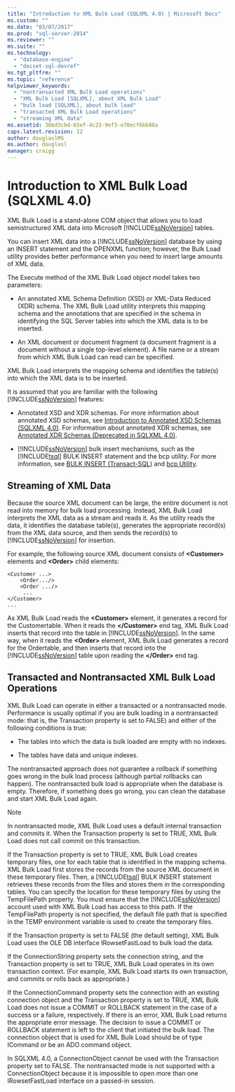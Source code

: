 ```yaml
---
title: "Introduction to XML Bulk Load (SQLXML 4.0) | Microsoft Docs"
ms.custom: ""
ms.date: "03/07/2017"
ms.prod: "sql-server-2014"
ms.reviewer: ""
ms.suite: ""
ms.technology: 
  - "database-engine"
  - "docset-sql-devref"
ms.tgt_pltfrm: ""
ms.topic: "reference"
helpviewer_keywords: 
  - "nontransacted XML Bulk Load operations"
  - "XML Bulk Load [SQLXML], about XML Bulk Load"
  - "bulk load [SQLXML], about bulk load"
  - "transacted XML Bulk Load operations"
  - "streaming XML data"
ms.assetid: 38bd3cbd-65ef-4c23-9ef3-e70ecf6bb88a
caps.latest.revision: 12
author: douglaslMS
ms.author: douglasl
manager: craigg
---
```

# Introduction to XML Bulk Load (SQLXML 4.0)
  XML Bulk Load is a stand-alone COM object that allows you to load semistructured XML data into Microsoft [!INCLUDE[ssNoVersion](../../../includes/ssnoversion-md.md)] tables.  
  
 You can insert XML data into a [!INCLUDE[ssNoVersion](../../../includes/ssnoversion-md.md)] database by using an INSERT statement and the OPENXML function; however, the Bulk Load utility provides better performance when you need to insert large amounts of XML data.  
  
 The Execute method of the XML Bulk Load object model takes two parameters:  
  
-   An annotated XML Schema Definition (XSD) or XML-Data Reduced (XDR) schema. The XML Bulk Load utility interprets this mapping schema and the annotations that are specified in the schema in identifying the SQL Server tables into which the XML data is to be inserted.  
  
-   An XML document or document fragment (a document fragment is a document without a single top-level element). A file name or a stream from which XML Bulk Load can read can be specified.  
  
 XML Bulk Load interprets the mapping schema and identifies the table(s) into which the XML data is to be inserted.  
  
 It is assumed that you are familiar with the following [!INCLUDE[ssNoVersion](../../../includes/ssnoversion-md.md)] features:  
  
-   Annotated XSD and XDR schemas. For more information about annotated XSD schemas, see [Introduction to Annotated XSD Schemas &#40;SQLXML 4.0&#41;](../../sqlxml/annotated-xsd-schemas/introduction-to-annotated-xsd-schemas-sqlxml-4-0.md). For information about annotated XDR schemas, see [Annotated XDR Schemas &#40;Deprecated in SQLXML 4.0&#41;](../../sqlxml/annotated-xsd-schemas/annotated-xdr-schemas-deprecated-in-sqlxml-4-0.md).  
  
-   [!INCLUDE[ssNoVersion](../../../includes/ssnoversion-md.md)] bulk insert mechanisms, such as the [!INCLUDE[tsql](../../../includes/tsql-md.md)] BULK INSERT statement and the bcp utility. For more information, see [BULK INSERT &#40;Transact-SQL&#41;](/sql/t-sql/statements/bulk-insert-transact-sql) and [bcp Utility](../../../tools/bcp-utility.md).  
  
## Streaming of XML Data  
 Because the source XML document can be large, the entire document is not read into memory for bulk load processing. Instead, XML Bulk Load interprets the XML data as a stream and reads it. As the utility reads the data, it identifies the database table(s), generates the appropriate record(s) from the XML data source, and then sends the record(s) to [!INCLUDE[ssNoVersion](../../../includes/ssnoversion-md.md)] for insertion.  
  
 For example, the following source XML document consists of **\<Customer>** elements and **\<Order>** child elements:  
  
```  
<Customer ...>  
    <Order.../>  
    <Order .../>  
     ...  
</Customer>  
...  
```  
  
 As XML Bulk Load reads the **\<Customer>** element, it generates a record for the Customertable. When it reads the **\</Customer>** end tag, XML Bulk Load inserts that record into the table in [!INCLUDE[ssNoVersion](../../../includes/ssnoversion-md.md)]. In the same way, when it reads the **\<Order>** element, XML Bulk Load generates a record for the Ordertable, and then inserts that record into the [!INCLUDE[ssNoVersion](../../../includes/ssnoversion-md.md)] table upon reading the **\</Order>** end tag.  
  
## Transacted and Nontransacted XML Bulk Load Operations  
 XML Bulk Load can operate in either a transacted or a nontransacted mode. Performance is usually optimal if you are bulk loading in a nontransacted mode: that is, the Transaction property is set to FALSE) and either of the following conditions is true:  
  
-   The tables into which the data is bulk loaded are empty with no indexes.  
  
-   The tables have data and unique indexes.  
  
 The nontransacted approach does not guarantee a rollback if something goes wrong in the bulk load process (although partial rollbacks can happen). The nontransacted bulk load is appropriate when the database is empty. Therefore, if something does go wrong, you can clean the database and start XML Bulk Load again.  
  
> [!NOTE]  
>  In nontransacted mode, XML Bulk Load uses a default internal transaction and commits it. When the Transaction property is set to TRUE, XML Bulk Load does not call commit on this transaction.  
  
 If the Transaction property is set to TRUE, XML Bulk Load creates temporary files, one for each table that is identified in the mapping schema. XML Bulk Load first stores the records from the source XML document in these temporary files. Then, a [!INCLUDE[tsql](../../../includes/tsql-md.md)] BULK INSERT statement retrieves these records from the files and stores them in the corresponding tables. You can specify the location for these temporary files by using the TempFilePath property. You must ensure that the [!INCLUDE[ssNoVersion](../../../includes/ssnoversion-md.md)] account used with XML Bulk Load has access to this path. If the TempFilePath property is not specified, the default file path that is specified in the TEMP environment variable is used to create the temporary files.  
  
 If the Transaction property is set to FALSE (the default setting), XML Bulk Load uses the OLE DB interface IRowsetFastLoad to bulk load the data.  
  
 If the ConnectionString property sets the connection string, and the Transaction property is set to TRUE, XML Bulk Load operates in its own transaction context. (For example, XML Bulk Load starts its own transaction, and commits or rolls back as appropriate.)  
  
 If the ConnectionCommand property sets the connection with an existing connection object and the Transaction property is set to TRUE, XML Bulk Load does not issue a COMMIT or ROLLBACK statement in the case of a success or a failure, respectively. If there is an error, XML Bulk Load returns the appropriate error message. The decision to issue a COMMIT or ROLLBACK statement is left to the client that initiated the bulk load. The connection object that is used for XML Bulk Load should be of type ICommand or be an ADO command object.  
  
 In SQLXML 4.0, a ConnectionObject cannot be used with the Transaction property set to FALSE. The nontransacted mode is not supported with a ConnectionObject because it is impossible to open more than one IRowsetFastLoad interface on a passed-in session.  
  
  
